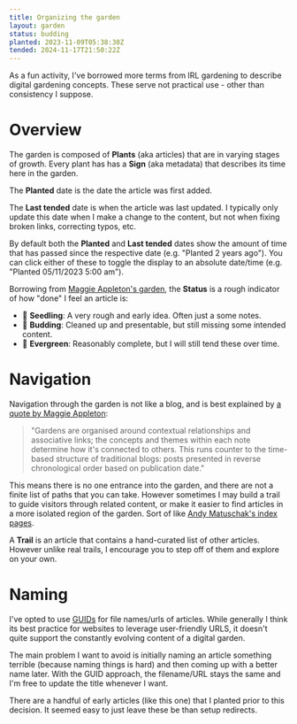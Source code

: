 ```yaml
---
title: Organizing the garden
layout: garden
status: budding
planted: 2023-11-09T05:38:30Z
tended: 2024-11-17T21:50:22Z
---
```


As a fun activity, I've borrowed more terms from IRL gardening to describe digital gardening concepts. These serve not practical use - other than consistency I suppose.

# Overview
The garden is composed of __Plants__ (aka articles) that are in varying stages of growth. Every plant has has a __Sign__ (aka metadata) that describes its time here in the garden.

The __Planted__ date is the date the article was first added. 

The __Last tended__ date is when the article was last updated. I typically only update this date when I make a change to the content, but not when fixing broken links, correcting typos, etc.

By default both the __Planted__ and __Last tended__ dates show the amount of time that has passed since the respective date (e.g. "Planted 2 years ago"). You can click either of these to toggle the display to an absolute date/time (e.g. "Planted 05/11/2023 5:00 am").

Borrowing from [Maggie Appleton's garden](https://maggieappleton.com/garden-history#3-imperfection--learning-in-public), the __Status__ is a rough indicator of how "done" I feel an article is:
  - 🌱 __Seedling__: A very rough and early idea. Often just a some notes.
  - 🌿 __Budding__: Cleaned up and presentable, but still missing some intended content.
  - 🌳 __Evergreen__: Reasonably complete, but I will still tend these over time.

# Navigation
Navigation through the garden is not like a blog, and is best explained by [a quote by Maggie Appleton](https://maggieappleton.com/garden-history#1-topography-over-timelines):

> "Gardens are organised around contextual relationships and associative links; the concepts and themes within each note determine how it's connected to others.
> This runs counter to the time-based structure of traditional blogs: posts presented in reverse chronological order based on publication date."

This means there is no one entrance into the garden, and there are not a finite list of paths that you can take. However sometimes I may build a trail to guide visitors through related content, or make it easier to find articles in a more isolated region of the garden. Sort of like [Andy Matuschak's index pages](https://notes.andymatuschak.org/z2qjVZKqSqrqkhFhvUpPDtd).

A __Trail__ is an article that contains a hand-curated list of other articles. However unlike real trails, I encourage you to step off of them and explore on your own.

# Naming

I've opted to use [GUIDs](https://en.wikipedia.org/wiki/Universally_unique_identifier) for file names/urls of articles. While generally I think its best practice for websites to leverage user-friendly URLS, it doesn't quite support the constantly evolving content of a digital garden. 

The main problem I want to avoid is initially naming an article something terrible (because naming things is hard) and then coming up with a better name later. With the GUID approach, the filename/URL stays the same and I'm free to update the title whenever I want.

There are a handful of early articles (like this one) that I planted prior to this decision. It seemed easy to just leave these be than setup redirects.

<!-- TODO: trail examples -->

<!-- Organization terms, garden themed: path, plot, bed, trail, cluster, patch, sign post  -->

<!-- TODO: more thoughts on how to organize gardens once this one grows larger -->